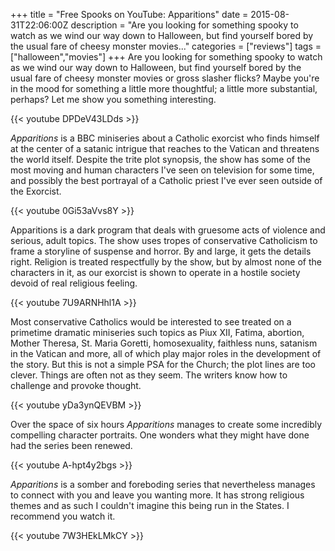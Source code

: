 +++
title = "Free Spooks on YouTube: Apparitions"
date = 2015-08-31T22:06:00Z
description = "Are you looking for something spooky to watch as we wind our way down to Halloween, but find yourself bored by the usual fare of cheesy monster movies..."
categories = ["reviews"]
tags = ["halloween","movies"]
+++
Are you looking for something spooky to watch as we wind our way down to Halloween, but find yourself bored by the usual fare of cheesy monster movies or gross slasher flicks? Maybe you're in the mood for something a little more thoughtful; a little more substantial, perhaps? Let me show you something interesting.

{{< youtube DPDeV43LDds >}}

<!--more-->

*Apparitions* is a BBC miniseries about a Catholic exorcist who finds himself at the center of a satanic intrigue that reaches to the Vatican and threatens the world itself. Despite the trite plot synopsis, the show has some of the most moving and human characters I've seen on television for some time, and possibly the best portrayal of a Catholic priest I've ever seen outside of the Exorcist.

{{< youtube 0Gi53aVvs8Y >}}

Apparitions is a dark program that deals with gruesome acts of violence and serious, adult topics. The show uses tropes of conservative Catholicism to frame a storyline of suspense and horror. By and large, it gets the details right. Religion is treated respectfully by the show, but by almost none of the characters in it, as our exorcist is shown to operate in a hostile society devoid of real religious feeling.

{{< youtube 7U9ARNHhl1A >}}

Most conservative Catholics would be interested to see treated on a primetime dramatic miniseries such topics as Piux XII, Fatima, abortion, Mother Theresa, St. Maria Goretti, homosexuality, faithless nuns, satanism in the Vatican and more, all of which play major roles in the development of the story. But this is not a simple PSA for the Church; the plot lines are too clever. Things are often not as they seem. The writers know how to challenge and provoke thought.

{{< youtube yDa3ynQEVBM >}}

Over the space of six hours *Apparitions* manages to create some incredibly compelling character portraits. One wonders what they might have done had the series been renewed.

{{< youtube A-hpt4y2bgs >}}

*Apparitions* is a somber and foreboding series that nevertheless manages to connect with you and leave you wanting more. It has strong religious themes and as such I couldn't imagine this being run in the States. I recommend you watch it.

{{< youtube 7W3HEkLMkCY >}}
